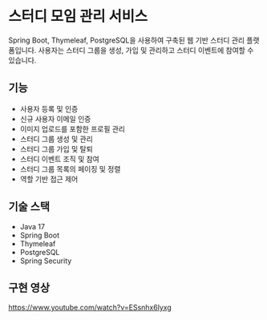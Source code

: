 # 스터디 모임 관리 서비스
Spring Boot, Thymeleaf, PostgreSQL을 사용하여 구축된 웹 기반 스터디 관리 플랫폼입니다. 사용자는 스터디 그룹을 생성, 가입 및 관리하고 스터디 이벤트에 참여할 수 있습니다.

## 기능

- 사용자 등록 및 인증
- 신규 사용자 이메일 인증
- 이미지 업로드를 포함한 프로필 관리
- 스터디 그룹 생성 및 관리
- 스터디 그룹 가입 및 탈퇴
- 스터디 이벤트 조직 및 참여
- 스터디 그룹 목록의 페이징 및 정렬
- 역할 기반 접근 제어

## 기술 스택

- Java 17
- Spring Boot
- Thymeleaf
- PostgreSQL
- Spring Security


## 구현 영상
https://www.youtube.com/watch?v=ESsnhx6lyxg
